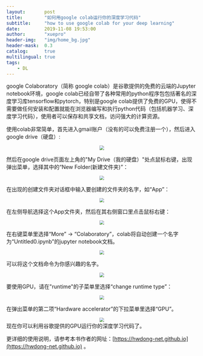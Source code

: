 ```yaml
---
layout:       post
title:        "如何用google colab运行你的深度学习代码"
subtitle:     "how to use google colab for your deep learning"
date:         2019-11-08 19:53:00
author:       "xuepro"
header-img:   "img/home_bg.jpg"
header-mask:  0.3
catalog:      true
multilingual: true
tags:
    - DL
---
```


google Colaboratory（简称 google colab）是谷歌提供的免费的云端的Jupyter notebook环境，google colab已经自带了各种常用的python程序包包括著名的深度学习库tensorflow和pytorch，特别是google colab提供了免费的GPU，使得不需要做任何安装和配置就能在浏览器编写和执行python代码（包括机器学习、深度学习代码），使用者可以保存和共享文档，访问强大的计算资源。

使用colab非常简单，首先进入gmail账户（没有的可以免费注册一个），然后进入google drive（硬盘）:

<div align="center"><img  style="zoom:70%;" src="https://hwdong-net.github.io/imgs/colab_1.png"/></div>

然后在google drive页面左上角的"My Drive（我的硬盘）"处点鼠标右键，出现弹出菜单，选择其中的“New Folder(新建文件夹)”：

<div align="center"><img  style="zoom:70%;" src="https://hwdong-net.github.io/imgs/colab_2.png"/></div>

在出现的创建文件夹对话框中输入要创建的文件夹的名字，如“App”：

<div align="center"><img  style="zoom:70%;" src="https://hwdong-net.github.io/imgs/colab_3.png"/></div>

在左侧导航选择这个App文件夹，然后在其右侧窗口里点击鼠标右键：

<div align="center"><img  style="zoom:70%;" src="https://hwdong-net.github.io/imgs/colab_4.png"/></div>

在右键菜单里选择“More” -> “Colaboratory”，colab将自动创建一个名字为“Untitled0.ipynb”的jupyter notebook文档。
<div align="center"><img  style="zoom:70%;" src="https://hwdong-net.github.io/imgs/colab_5.png"/></div>

可以将这个文档命令为你感兴趣的名字。

<div align="center"><img  style="zoom:70%;" src="https://hwdong-net.github.io/imgs/colab_6.png"/></div>

要使用GPU，请在"runtime"的子菜单里选择“change runtime type”：

<div align="center"><img  style="zoom:70%;" src="https://hwdong-net.github.io/imgs/colab_7.png"/></div>

在弹出菜单的第二项“Hardware accelerator”的下拉菜单里选择“GPU”。

<div align="center"><img  style="zoom:70%;" src="https://hwdong-net.github.ioimgs/colab_8.png"/></div>
现在你可以利用谷歌提供的GPU运行你的深度学习代码了。

更详细的使用说明，请参考本书作者的网址：[https://hwdong-net.github.io](https://hwdong-net.github.io) 。
